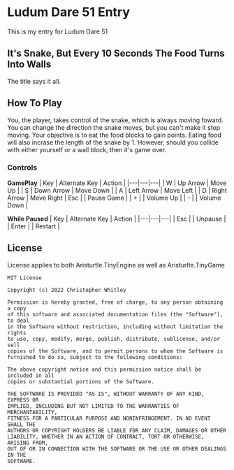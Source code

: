 # Ludum Dare 51 Entry
This is my entry for Ludum Dare 51

## It's Snake, But Every 10 Seconds The Food Turns Into Walls
The title says it all.

## How To Play
You, the player, takes control of the snake, which is always moving foward.  You can change the direction the snake moves, but you can't make it stop moving.  Your objective is to eat the food blocks to gain points.  Eating food will also incrase the length of the snake by 1.  However, should you collide with either yourself or a wall block, then it's game over.

### Controls
**GamePlay**
| Key | Alternate Key | Action |
|---|---|---|
| W | Up Arrow | Move Up |
| S | Down Arrow | Move Down |
| A | Left Arrow | Move Left |
| D | Right Arrow | Move Right
| Esc | | Pause Game |
| + | | Volume Up |
| - | | Volume Down |

**While Paused**
| Key | Alternate Key | Action |
|---|---|---|
| Esc | | Unpause |
| Enter | | Restart |

## License
License applies to both Aristurtle.TinyEngine as well as Aristurlte.TinyGame
```
MIT License

Copyright (c) 2022 Christopher Whitley

Permission is hereby granted, free of charge, to any person obtaining a copy
of this software and associated documentation files (the "Software"), to deal
in the Software without restriction, including without limitation the rights
to use, copy, modify, merge, publish, distribute, sublicense, and/or sell
copies of the Software, and to permit persons to whom the Software is
furnished to do so, subject to the following conditions:

The above copyright notice and this permission notice shall be included in all
copies or substantial portions of the Software.

THE SOFTWARE IS PROVIDED "AS IS", WITHOUT WARRANTY OF ANY KIND, EXPRESS OR
IMPLIED, INCLUDING BUT NOT LIMITED TO THE WARRANTIES OF MERCHANTABILITY,
FITNESS FOR A PARTICULAR PURPOSE AND NONINFRINGEMENT. IN NO EVENT SHALL THE
AUTHORS OR COPYRIGHT HOLDERS BE LIABLE FOR ANY CLAIM, DAMAGES OR OTHER
LIABILITY, WHETHER IN AN ACTION OF CONTRACT, TORT OR OTHERWISE, ARISING FROM,
OUT OF OR IN CONNECTION WITH THE SOFTWARE OR THE USE OR OTHER DEALINGS IN THE
SOFTWARE.
```
